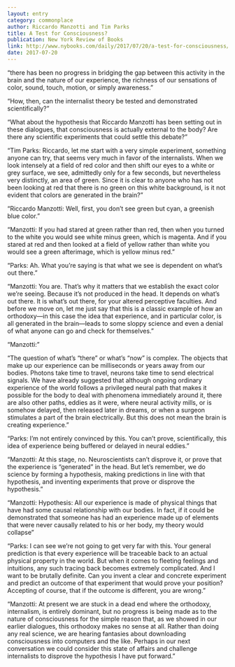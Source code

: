```yaml
---
layout: entry
category: commonplace
author: Riccardo Manzotti and Tim Parks
title: A Test for Consciousness?
publication: New York Review of Books
link: http://www.nybooks.com/daily/2017/07/20/a-test-for-consciousness/
date: 2017-07-20
---
```


“there has been no progress in bridging the gap between this activity in the brain and the nature of our experience, the richness of our sensations of color, sound, touch, motion, or simply awareness.”

“How, then, can the internalist theory be tested and demonstrated scientifically?”

“What about the hypothesis that Riccardo Manzotti has been setting out in these dialogues, that consciousness is actually external to the body? Are there any scientific experiments that could settle this debate?”

“Tim Parks: Riccardo, let me start with a very simple experiment, something anyone can try, that seems very much in favor of the internalists. When we look intensely at a field of red color and then shift our eyes to a white or grey surface, we see, admittedly only for a few seconds, but nevertheless very distinctly, an area of green. Since it is clear to anyone who has not been looking at red that there is no green on this white background, is it not evident that colors are generated in the brain?”

“Riccardo Manzotti: Well, first, you don’t see green but cyan, a greenish blue color.”

“Manzotti: If you had stared at green rather than red, then when you turned to the white you would see white minus green, which is magenta. And if you stared at red and then looked at a field of yellow rather than white you would see a green afterimage, which is yellow minus red.”

“Parks: Ah. What you’re saying is that what we see is dependent on what’s out there.”

“Manzotti: You are. That’s why it matters that we establish the exact color we’re seeing. Because it’s not produced in the head. It depends on what’s out there. It is what’s out there, for your altered perceptive faculties. And before we move on, let me just say that this is a classic example of how an orthodoxy—in this case the idea that experience, and in particular color, is all generated in the brain—leads to some sloppy science and even a denial of what anyone can go and check for themselves.”

“Manzotti:”

“The question of what’s “there” or what’s “now” is complex. The objects that make up our experience can be milliseconds or years away from our bodies. Photons take time to travel, neurons take time to send electrical signals. We have already suggested that although ongoing ordinary experience of the world follows a privileged neural path that makes it possible for the body to deal with phenomena immediately around it, there are also other paths, eddies as it were, where neural activity mills, or is somehow delayed, then released later in dreams, or when a surgeon stimulates a part of the brain electrically. But this does not mean the brain is creating experience.”

“Parks: I’m not entirely convinced by this. You can’t prove, scientifically, this idea of experience being buffered or delayed in neural eddies.”

“Manzotti: At this stage, no. Neuroscientists can’t disprove it, or prove that the experience is “generated” in the head. But let’s remember, we do science by forming a hypothesis, making predictions in line with that hypothesis, and inventing experiments that prove or disprove the hypothesis.”

“Manzotti: Hypothesis: All our experience is made of physical things that have had some causal relationship with our bodies. In fact, if it could be demonstrated that someone has had an experience made up of elements that were never causally related to his or her body, my theory would collapse”

“Parks: I can see we’re not going to get very far with this. Your general prediction is that every experience will be traceable back to an actual physical property in the world. But when it comes to fleeting feelings and intuitions, any such tracing back becomes extremely complicated. And I want to be brutally definite. Can you invent a clear and concrete experiment and predict an outcome of that experiment that would prove your position? Accepting of course, that if the outcome is different, you are wrong.”

“Manzotti: At present we are stuck in a dead end where the orthodoxy, internalism, is entirely dominant, but no progress is being made as to the nature of consciousness for the simple reason that, as we showed in our earlier dialogues, this orthodoxy makes no sense at all. Rather than doing any real science, we are hearing fantasies about downloading consciousness into computers and the like. Perhaps in our next conversation we could consider this state of affairs and challenge internalists to disprove the hypothesis I have put forward.”


